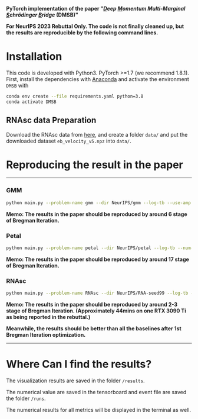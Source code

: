 **PyTorch implementation of the paper 
"_<ins>**D**</ins>eep <ins>**M**</ins>omentum  Multi-Marginal <ins>**S**</ins>chrödinger <ins>**B**</ins>ridge_  (**DMSB**)"**

**For NeurIPS 2023 Rebuttal Only. The code is not finally cleaned up, but the results are reproducible by the following command lines.**


# Installation

This code is developed with Python3. PyTorch >=1.7 (we recommend 1.8.1). First, install the dependencies with [Anaconda](https://www.anaconda.com/products/individual) and activate the environment `DMSB` with
```bash
conda env create --file requirements.yaml python=3.8
conda activate DMSB
```

## RNAsc data Preparation
Download the RNAsc data from [here](https://github.com/KrishnaswamyLab/TrajectoryNet/blob/master/data/eb_velocity_v5.npz), and create a folder `data/` and put the downloaded dataset `eb_velocity_v5.npz` into `data/`. 

# Reproducing the result in the paper
****

### GMM
```bash
python main.py --problem-name gmm --dir NeurIPS/gmm --log-tb --use-amp
```
**Memo: The results in the paper should be reproduced by around 6 stage of Bregman Iteration.**

### Petal
```bash
python main.py --problem-name petal --dir NeurIPS/petal --log-tb --num-stage 30 --use-amp --seed 99
```
**Memo: The results in the paper should be reproduced by around 17 stage of Bregman Iteration.**

### RNAsc
```bash
python main.py --problem-name RNAsc --dir NeurIPS/RNA-seed99 --log-tb --seed 99  --use-amp --num-itr 2000
```
**Memo: The results in the paper should be reproduced by around 2-3 stage of Bregman Iteration. (Approximately 44mins on one RTX 3090 Ti as being reported in the rebuttal.)**

**Meanwhile, the results should be better than all the baselines after 1st Bregman Iteration optimization.**

****
# Where Can I find the results?
The visualization results are saved in the folder `/results`.

The numerical value are saved in the tensorboard and event file are saved the folder `/runs`. 

The numerical results for all metrics will be displayed in the terminal as well.
